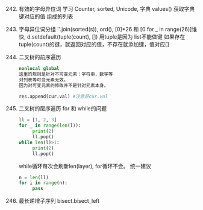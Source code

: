 242. 有效的字母异位词 
     学习 Counter, sorted, Unicode, 字典 values() 获取字典键对应的值 组成的列表
        
243. 字母异位词分组 
    ''.join(sorted(s)), ord(), [0]*26 和 [0 for _ in range(26)]谁快, 
    d.setdefault(tuple(count), []) 用tuple是因为 list不能做键
    如果存在tuple(count)的键，就返回对应的值，不存在就添加键，值对应[]

144. 二叉树的前序遍历
     ```python
     nonlocal global
     这里的规则是针对不可变元素：字符串，数字等
     对列表等可变元素无效。
     因为对可变元素的修改并不是针对元素本身。

     res.append(cur.val) #注意是cur.val
     ```
102. 二叉树的层序遍历
     for 和 while的问题
     ```python
     ll = [1, 2, 3]
     for _ in range(len(l)):
          print(2)
          ll.pop()
     while len(l)>1:
          print(2)
          ll.pop()
     ```
     while循环每次会刷新len(layer), for循环不会。
     统一建议
     ```python
     n = len(ll)
     for i in range(n):
          pass
     ```
300. 最长递增子序列 
     bisect.bisect_left





